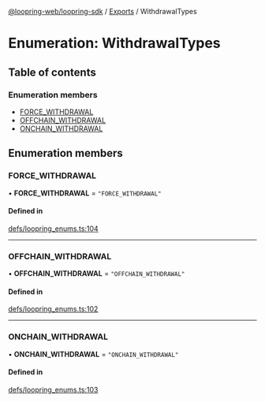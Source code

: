 [@loopring-web/loopring-sdk](../README.md) / [Exports](../modules.md) / WithdrawalTypes

# Enumeration: WithdrawalTypes

## Table of contents

### Enumeration members

- [FORCE\_WITHDRAWAL](WithdrawalTypes.md#force_withdrawal)
- [OFFCHAIN\_WITHDRAWAL](WithdrawalTypes.md#offchain_withdrawal)
- [ONCHAIN\_WITHDRAWAL](WithdrawalTypes.md#onchain_withdrawal)

## Enumeration members

### FORCE\_WITHDRAWAL

• **FORCE\_WITHDRAWAL** = `"FORCE_WITHDRAWAL"`

#### Defined in

[defs/loopring_enums.ts:104](https://github.com/Loopring/loopring_sdk/blob/cd42b57/src/defs/loopring_enums.ts#L104)

___

### OFFCHAIN\_WITHDRAWAL

• **OFFCHAIN\_WITHDRAWAL** = `"OFFCHAIN_WITHDRAWAL"`

#### Defined in

[defs/loopring_enums.ts:102](https://github.com/Loopring/loopring_sdk/blob/cd42b57/src/defs/loopring_enums.ts#L102)

___

### ONCHAIN\_WITHDRAWAL

• **ONCHAIN\_WITHDRAWAL** = `"ONCHAIN_WITHDRAWAL"`

#### Defined in

[defs/loopring_enums.ts:103](https://github.com/Loopring/loopring_sdk/blob/cd42b57/src/defs/loopring_enums.ts#L103)

